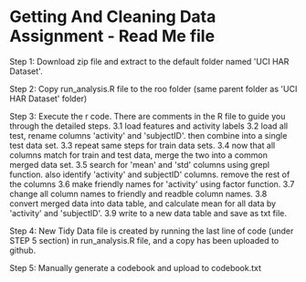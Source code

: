 # Getting And Cleaning Data Assignment - Read Me file 

Step 1: Download zip file and extract to the default folder named 'UCI HAR Dataset'.

Step 2: Copy run_analysis.R file to the roo folder (same parent folder as 'UCI HAR Dataset' folder)

Step 3: Execute the r code. There are comments in the R file to guide you through the detailed steps.
        3.1 load features and activity labels
        3.2 load all test, rename columns 'activity' and 'subjectID'. then combine into a single test data set.
        3.3 repeat same steps for train data sets.
        3.4 now that all columns match for train and test data, merge the two into a common merged data set.
        3.5 search for 'mean' and 'std' columns using grepl function. also identify 'activity' and subjectID' columns. 
            remove the rest of the columns
        3.6 make friendly names for 'activity' using factor function.
        3.7 change all column names to friendly and readble column names.
        3.8 convert merged data into data table, and calculate mean for all data by 'activity' and 'subjectID'. 
        3.9 write to a new data table and save as txt file.

Step 4: New Tidy Data file is created by running the last line of code (under STEP 5 section) in run_analysis.R file, and a copy has been uploaded to github.

Step 5: Manually generate a codebook and upload to codebook.txt

